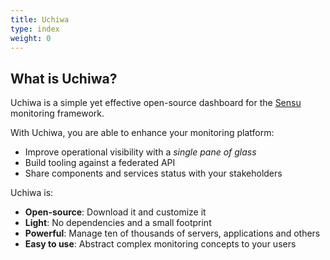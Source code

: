 ```yaml
---
title: Uchiwa
type: index
weight: 0
---
```


## What is Uchiwa?

Uchiwa is a simple yet effective open-source dashboard for the
[Sensu](https://sensuapp.org/) monitoring framework.

With Uchiwa, you are able to enhance your monitoring platform:

* Improve operational visibility with a *single pane of glass*
* Build tooling against a federated API
* Share components and services status with your stakeholders

Uchiwa is:

* **Open-source**: Download it and customize it
* **Light**: No dependencies and a small footprint
* **Powerful**: Manage ten of thousands of servers, applications and others
* **Easy to use**: Abstract complex monitoring concepts to your users
